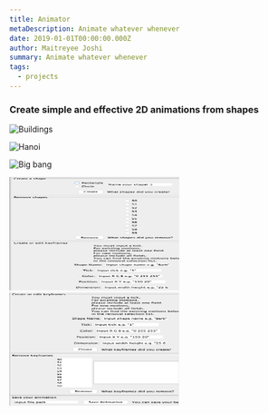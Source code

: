 ```yaml
---
title: Animator
metaDescription: Animate whatever whenever
date: 2019-01-01T00:00:00.000Z
author: Maitreyee Joshi
summary: Animate whatever whenever
tags:
  - projects
---
```


### Create simple and effective 2D animations from shapes

![Buildings](https://media.giphy.com/media/nwbM3NRJcaBmxWxWCv/giphy.gif)

![Hanoi](https://media.giphy.com/media/oofpsveG08V3ty7GPC/giphy.gif)

![Big bang](https://media.giphy.com/media/FeSqagO43MKn7J18Ki/giphy.gif)



<img src="/static/img/one.png" height="200" width="300">

<img src="/static/img/two.png" height="200" width="300">

<a href="https://github.com/sillygrinch/Animator" style="font-size:2rem;" class="fa fa-github"></a>

